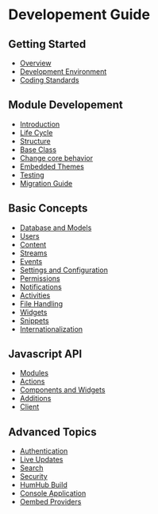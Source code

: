 Developement Guide
==================

Getting Started
---------------
* [Overview](overview.md)
* [Development Environment](environment.md)
* [Coding Standards](coding-standards.md)

Module Developement
---------------
* [Introduction](modules.md)
* [Life Cycle](modules-lifecycle.md)
* [Structure](modules-structure.md)
* [Base Class](modules-base-class.md)
* [Change core behavior](module-change-behavior.md)
* [Embedded Themes](embedded-themes.md)
* [Testing](testing.md)
* [Migration Guide](modules-migrate.md)

Basic Concepts
------------------
* [Database and Models](models.md)
* [Users](modules-users.md)
* [Content](content.md)
* [Streams](stream.md)
* [Events](events.md)
* [Settings and Configuration](settings.md)
* [Permissions](permissions.md)
* [Notifications](notifications.md)
* [Activities](activities.md)
* [File Handling](files.md)
* [Widgets](widgets.md)
* [Snippets](snippet.md)
* [Internationalization](i18n.md)

Javascript API
------------------
 * [Modules](javascript-index.md)
 * [Actions](javascript-actions.md)
 * [Components and Widgets](javascript-components.md)
 * [Additions](javascript-uiadditions.md)
 * [Client](javascript-client.md)

Advanced Topics
--------------
* [Authentication](authentication.md)
* [Live Updates](live.md)
* [Search](search.md)
* [Security](security.md)
* [HumHub Build](build.md)
* [Console Application](console.md)
* [Oembed Providers](oembed.md)


